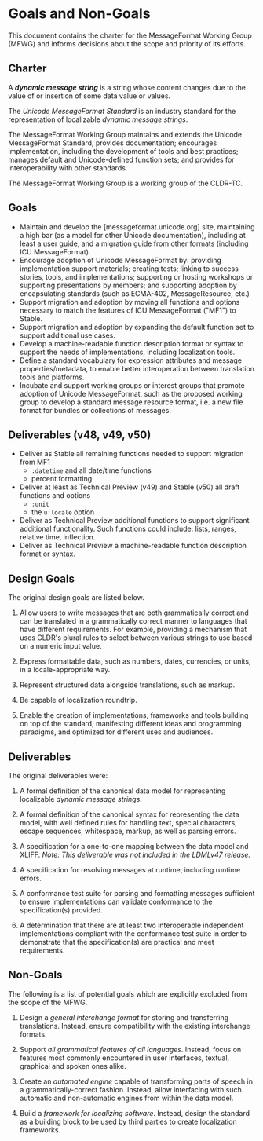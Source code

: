 # Goals and Non-Goals

This document contains the charter for the MessageFormat Working Group (MFWG)
and informs decisions about the scope and priority of its efforts.

## Charter

A **_dynamic message string_** is a string whose content changes due to the value of or insertion
of some data value or values.

The _Unicode MessageFormat Standard_ is an industry standard for the representation
of localizable _dynamic message strings_.

The MessageFormat Working Group maintains and extends the Unicode MessageFormat Standard,
provides documentation;
encourages implementation, including the development of tools and best practices;
manages default and Unicode-defined function sets;
and provides for interoperability with other standards.

The MessageFormat Working Group is a working group of the CLDR-TC.

## Goals

- Maintain and develop the [messageformat.unicode.org] site,
  maintaining a high bar (as a model for other Unicode documentation),
  including at least 
  a user guide,
  and a migration guide from other formats (including ICU MessageFormat).
- Encourage adoption of Unicode MessageFormat by:
  providing implementation support materials;
  creating tests;
  linking to success stories, tools, and implementations;
  supporting or hosting workshops or supporting presentations by members;
  and supporting adoption by encapsulating standards (such as ECMA-402, MessageResource, etc.)
- Support migration and adoption by moving all functions and options necessary to match the features of
  ICU MessageFormat ("MF1") to Stable.
- Support migration and adoption by expanding the default function set to support
  additional use cases.
- Develop a machine-readable function description format or syntax to support the needs of
  implementations, including localization tools.
- Define a standard vocabulary for expression attributes and message properties/metadata,
  to enable better interoperation between translation tools and platforms.
- Incubate and support working groups or interest groups
  that promote adoption of Unicode MessageFormat,
  such as the proposed working group to develop a standard message resource format,
  i.e. a new file format for bundles or collections of messages.

## Deliverables (v48, v49, v50)

- Deliver as Stable all remaining functions needed to support migration from MF1
  - `:datetime` and all date/time functions
  - percent formatting
- Deliver at least as Technical Preview (v49) and Stable (v50) all draft functions and options
  - `:unit`
  - the `u:locale` option
- Deliver as Technical Preview additional functions to support significant additional functionality.
  Such functions could include: lists, ranges, relative time, inflection.
- Deliver as Technical Preview a machine-readable function description format or syntax.

## Design Goals

The original design goals are listed below.

1. Allow users to write messages that are both grammatically
   correct and can be translated in a grammatically correct manner
   to languages that have different requirements.
   For example, providing a mechanism that uses CLDR's plural rules
   to select between various strings to use based on a numeric input value.

3.  Express formattable data, such as numbers, dates, currencies, or units,
    in a locale-appropriate way.

4.  Represent structured data alongside translations, such as markup.

5.  Be capable of localization roundtrip.

6.  Enable the creation of implementations, frameworks and tools building on
    top of the standard, manifesting different ideas and programming paradigms,
    and optimized for different uses and audiences.

## Deliverables

The original deliverables were:

1.  A formal definition of the canonical data model for representing
    localizable _dynamic message strings_.

2.  A formal definition of the canonical syntax for representing the data
    model, with well defined rules for handling text, special characters,
    escape sequences, whitespace, markup, as well as parsing errors.

3.  A specification for a one-to-one mapping between the data model and XLIFF.
    _Note: This deliverable was not included in the LDMLv47 release._ 

4.  A specification for resolving messages at runtime, including
    runtime errors.

5.  A conformance test suite for parsing and formatting messages sufficient to
    ensure implementations can validate conformance to the specification(s) provided.

6.  A determination that there are at least two interoperable independent implementations
    compliant with the conformance test suite in order to demonstrate that the
    specification(s) are practical and meet requirements.

## Non-Goals

The following is a list of potential goals which are explicitly excluded from
the scope of the MFWG.

1.  Design a _general interchange format_ for storing and transferring
    translations. Instead, ensure compatibility with the existing interchange
    formats.

2.  Support _all grammatical features of all languages_. Instead, focus on
    features most commonly encountered in user interfaces, textual, graphical
    and spoken ones alike.

3.  Create an _automated engine_ capable of transforming parts of speech in
    a grammatically-correct fashion. Instead, allow interfacing with such
    automatic and non-automatic engines from within the data model.

4.  Build a _framework for localizing software_. Instead, design the standard
    as a building block to be used by third parties to create localization
    frameworks.
